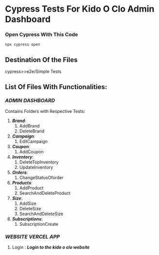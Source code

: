 # Cypress Tests For Kido O Clo Admin Dashboard
### Open Cypress With This Code
```bash
npx cypress open
```
## Destination Of the Files
cypress>>e2e/Simple Tests

## List Of Files With Functionalities:
### ***ADMIN DASHBOARD***
Contains Folders with Respective Tests:
1. ***Brand***:
   1. AddBrand
   2. DeleteBrand
2. ***Campaign***: 
   1. EditCampaign
3. ***Coupon***:
   1. AddCoupon
4. ***Inventory***:
   1. DeleteTopInventory
   2. UpdateInventory
5. ***Orders***:
   1. ChangeStatusOforder
6. ***Products***:
   1. AddProduct
   2. SearchAndDeleteProduct
7. ***Size***:
   1. AddSize
   2. DeleteSize
   3. SearchAndDeleteSize
8. ***Subscriptions***:
   1. SubscriptionCreate


### ***WEBSITE VERCEL APP***
1. Login : ***Login to the kido o clo website***


